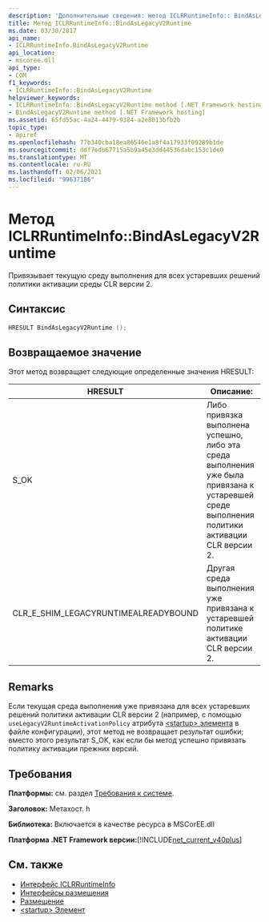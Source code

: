 ```yaml
---
description: 'Дополнительные сведения: метод ICLRRuntimeInfo:: BindAsLegacyV2Runtime'
title: Метод ICLRRuntimeInfo::BindAsLegacyV2Runtime
ms.date: 03/30/2017
api_name:
- ICLRRuntimeInfo.BindAsLegacyV2Runtime
api_location:
- mscoree.dll
api_type:
- COM
f1_keywords:
- ICLRRuntimeInfo::BindAsLegacyV2Runtime
helpviewer_keywords:
- ICLRRuntimeInfo::BindAsLegacyV2Runtime method [.NET Framework hosting]
- BindAsLegacyV2Runtime method [.NET Framework hosting]
ms.assetid: 65fd55ac-4a24-4479-9384-a2e8013bfb2b
topic_type:
- apiref
ms.openlocfilehash: 77b340cba18ea86546e1a8f4a17933f09289b1de
ms.sourcegitcommit: ddf7edb67715a5b9a45e3dd44536dabc153c1de0
ms.translationtype: MT
ms.contentlocale: ru-RU
ms.lasthandoff: 02/06/2021
ms.locfileid: "99637186"
---
```

# <a name="iclrruntimeinfobindaslegacyv2runtime-method"></a>Метод ICLRRuntimeInfo::BindAsLegacyV2Runtime

Привязывает текущую среду выполнения для всех устаревших решений политики активации среды CLR версии 2.  
  
## <a name="syntax"></a>Синтаксис  
  
```cpp  
HRESULT BindAsLegacyV2Runtime ();  
```  
  
## <a name="return-value"></a>Возвращаемое значение  

 Этот метод возвращает следующие определенные значения HRESULT:  
  
|HRESULT|Описание:|  
|-------------|-----------------|  
|S_OK|Либо привязка выполнена успешно, либо эта среда выполнения уже была привязана к устаревшей среде выполнения политики активации CLR версии 2.|  
|CLR_E_SHIM_LEGACYRUNTIMEALREADYBOUND|Другая среда выполнения уже привязана к устаревшей политике активации CLR версии 2.|  
  
## <a name="remarks"></a>Remarks  

 Если текущая среда выполнения уже привязана для всех устаревших решений политики активации CLR версии 2 (например, с помощью `useLegacyV2RuntimeActivationPolicy` атрибута [ \<startup> элемента](../../configure-apps/file-schema/startup/startup-element.md) в файле конфигурации), этот метод не возвращает результат ошибки; вместо этого результат S_OK, как если бы метод успешно привязать политику активации прежних версий.  
  
## <a name="requirements"></a>Требования  

 **Платформы:** см. раздел [Требования к системе](../../get-started/system-requirements.md).  
  
 **Заголовок:** Метахост. h  
  
 **Библиотека:** Включается в качестве ресурса в MSCorEE.dll  
  
 **Платформа .NET Framework версии:**[!INCLUDE[net_current_v40plus](../../../../includes/net-current-v40plus-md.md)]  
  
## <a name="see-also"></a>См. также

- [Интерфейс ICLRRuntimeInfo](iclrruntimeinfo-interface.md)
- [Интерфейсы размещения](hosting-interfaces.md)
- [Размещение](index.md)
- [\<startup> Элемент](../../configure-apps/file-schema/startup/startup-element.md)
